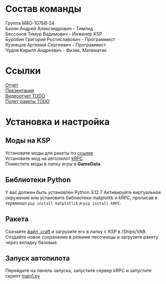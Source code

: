 # Состав команды
Группа М8О-107БВ-24\
Бахин Андрей Александрович - Тимлид\
Бессонов Тимур Вадимович - Инженер KSP\
Буробин Григорий Ростиславович - Программист\
Кузнецов Артемий Сергеевич - Программист\
Чудов Кирилл Андреевич - Физик, Математик
# Ссылки
[Отчет](https://docs.google.com/document/d/1Ok7q4ElHrTBNracqk8gDPPJ7a3m2rQUgK1zS5FvmIcw)\
[Презентация](https://docs.google.com/presentation/d/1yJuJf3Xnp0loHL7LzINT6v1Ub3VghJbTi7DMQOtDlIA)\
[Видеоотчет TODO](...)\
[Полет ракеты TODO](...)
# Установка и настройка
## Моды на KSP
Установите моды для ракеты по [ссылке](./Craft/Dependencies.md)\
Установите мод на автопилот [kRPC](https://github.com/krpc/krpc/releases)\
Поместите моды в папку игры в **GameData**
## Библиотеки Python
У вас должен быть установлен Python 3.12.7
Активируйте виртуальное окружение или установите библиотеки matplotlib и kRPC, прописав в терминал `pip install matplotlib` и `pip install kRPC`.
## Ракета
Скачайте [файл .craft](./Craft) и загрузите его в папку с KSP в /Ships/VAB. Создайте новое сохранение в режиме песочницы и загрузите ракету через вкладку базовые.
## Запуск автопилота
Перейдите на панель запуска, запустите сервер kRPC и запустите скрипт [main1.py](./kRPC)
